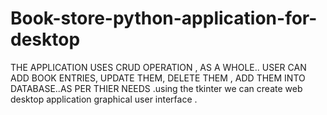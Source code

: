 # Book-store-python-application-for-desktop
THE APPLICATION USES CRUD OPERATION , AS A WHOLE.. USER CAN ADD BOOK ENTRIES, UPDATE THEM, DELETE THEM , ADD THEM INTO DATABASE..AS PER THIER NEEDS .using the tkinter we can create web desktop application graphical user interface . 
